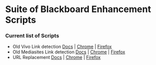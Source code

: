 # Suite of Blackboard Enhancement Scripts

### Current list of Scripts

- Old Vivo Link detection [Docs](./pages/old-vivo-link.md) | [Chrome](./dist/chrome/old-vivo-link.user.js) | [Firefox](./dist/firefox/old-vivo-link.user.js)  
- Old Mediasites Link detection [Docs](./pages/old-mediasites-link.md) | [Chrome](./dist/chrome/old-mediasites-link.user.js) | [Firefox](./dist/firefox/old-mediasites-link.user.js)  
- URL Replacement [Docs](./pages/replace-urls.md) | [Chrome](./dist/chrome/replace-urls.user.js) | [Firefox](./dist/firefox/replace-urls.user.js)  